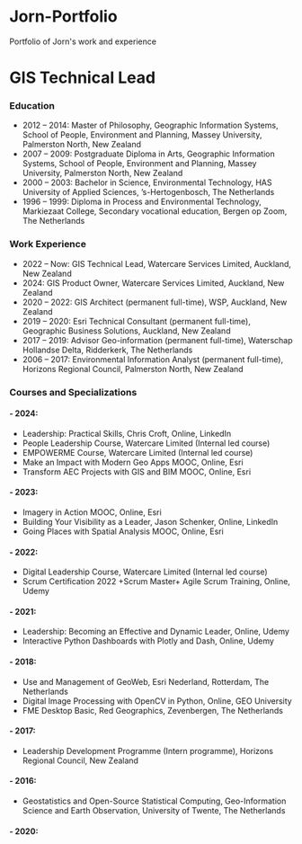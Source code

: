 # Jorn-Portfolio
Portfolio of Jorn's work and experience
# GIS Technical Lead

### Education
- 2012 – 2014: Master of Philosophy, Geographic Information Systems, School of People, Environment and Planning, Massey University, Palmerston North, New Zealand
- 2007 – 2009: Postgraduate Diploma in Arts, Geographic Information Systems,	School of People, Environment and Planning, Massey University, Palmerston 
North, New Zealand
- 2000 – 2003: Bachelor in Science, Environmental Technology, HAS University of Applied Sciences, ’s-Hertogenbosch, The Netherlands
- 1996 – 1999: Diploma in Process and Environmental Technology, Markiezaat College, Secondary vocational education, Bergen op Zoom, The Netherlands



### Work Experience
- 2022 – Now: GIS Technical Lead, Watercare Services Limited, Auckland, New Zealand
- 2024: GIS Product Owner, Watercare Services Limited, Auckland, New Zealand
- 2020 – 2022: GIS Architect (permanent full-time), WSP, Auckland, New Zealand
- 2019 – 2020: Esri Technical Consultant (permanent full-time), Geographic Business Solutions, Auckland, New Zealand
- 2017 – 2019: Advisor Geo-information (permanent full-time), Waterschap Hollandse Delta, Ridderkerk, The Netherlands
- 2006 – 2017: Environmental Information Analyst (permanent full-time), Horizons Regional Council, Palmerston North, New Zealand
  
### Courses and Specializations
#### - 2024:
  - Leadership: Practical Skills, Chris Croft, Online, LinkedIn
  - People Leadership Course, Watercare Limited (Internal led course)
  - EMPOWERME Course, Watercare Limited (Internal led course)
  - Make an Impact with Modern Geo Apps MOOC, Online, Esri
  - Transform AEC Projects with GIS and BIM MOOC, Online, Esri
#### - 2023:
  - Imagery in Action MOOC, Online, Esri
  -	Building Your Visibility as a Leader, Jason Schenker, Online, LinkedIn
  -	Going Places with Spatial Analysis MOOC, Online, Esri
#### - 2022:
  - Digital Leadership Course, Watercare Limited (Internal led course)
  -	Scrum Certification 2022 +Scrum Master+ Agile Scrum Training, Online, Udemy
#### - 2021:
  - Leadership: Becoming an Effective and Dynamic Leader, Online, Udemy
  -	Interactive Python Dashboards with Plotly and Dash, Online, Udemy
#### - 2018:
  - Use and Management of GeoWeb, Esri Nederland, Rotterdam, The Netherlands
  -	Digital Image Processing with OpenCV in Python, Online, GEO University                                    
  -	FME Desktop Basic, Red Geographics, Zevenbergen, The Netherlands
#### - 2017:
  - Leadership Development Programme (Intern programme), Horizons Regional Council, New Zealand
#### - 2016:
  - Geostatistics and Open-Source Statistical Computing, Geo-Information Science and Earth Observation, University of Twente, The Netherlands



#### - 2020:

